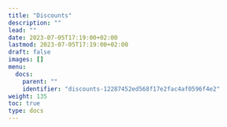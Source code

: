 ```yaml
---
title: "Discounts"
description: ""
lead: ""
date: 2023-07-05T17:19:00+02:00
lastmod: 2023-07-05T17:19:00+02:00
draft: false
images: []
menu:
  docs:
    parent: ""
    identifier: "discounts-12287452ed568f17e2fac4af0596f4e2"
weight: 135
toc: true
type: docs
---
```

